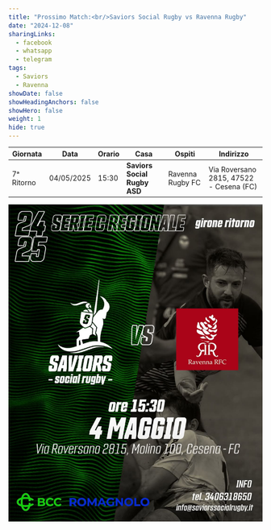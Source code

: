 ```yaml
---
title: "Prossimo Match:<br/>Saviors Social Rugby vs Ravenna Rugby"
date: "2024-12-08"
sharingLinks:
  - facebook
  - whatsapp
  - telegram
tags:
  - Saviors
  - Ravenna
showDate: false
showHeadingAnchors: false
showHero: false
weight: 1
hide: true
---
```


<!-- ![](./team.jpg) -->

| Giornata   | Data       | Orario | Casa                         | Ospiti           | Indirizzo                               |
| ---------- | ---------- | ------ | ---------------------------- | ---------------- | --------------------------------------- |
| 7ᵃ Ritorno | 04/05/2025 | 15:30  | **Saviors Social Rugby ASD** | Ravenna Rugby FC | Via Roversano 2815, 47522 - Cesena (FC) |

![](./featured.jpg)
